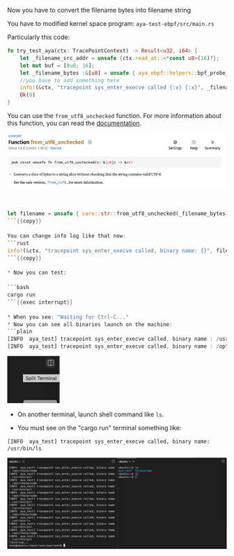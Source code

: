 Now you have to convert the filename bytes into filename string

You have to modified kernel space program: `aya-test-ebpf/src/main.rs`

Particularly this code:
```rust
fn try_test_aya(ctx: TracePointContext) -> Result<u32, i64> {
    let _filename_src_addr = unsafe {ctx.read_at::<*const u8>(16)?};
    let mut buf = [0u8; 16];
    let _filename_bytes :&[u8] = unsafe { aya_ebpf::helpers::bpf_probe_read_user_str_bytes(filename_src_addr, &mut buf)? };
    //you have to add something here
    info!(&ctx, "tracepoint sys_enter_execve called {:x} {:x}", _filename_src_addr as u32, _filename_bytes);
    Ok(0)
}
```

You can use the `from_utf8_unchecked` function. For more information about this function, you can read the [documentation](https://doc.rust-lang.org/core/str/fn.from_utf8_unchecked.html).

![alternative from_utf8 uncheck](../../img/from-utf8.png)

<br>

```rust
let filename = unsafe { core::str::from_utf8_unchecked(_filename_bytes) };
```{{copy}}

You can change info log like that now:
```rust
info!(&ctx, "tracepoint sys_enter_execve called, binary name: {}", filename);
```{{copy}}

* Now you can test:

```bash
cargo run
```{{exec interrupt}}

* When you see: "Waiting for Ctrl-C..."
* Now you can see all binaries launch on the machine:
```plain
[INFO  aya_test] tracepoint sys_enter_execve called, binary name : /usr/bin/git
[INFO  aya_test] tracepoint sys_enter_execve called, binary name : /opt/theia/node
```

![multi-terminal with theia](../../img/screenshot-split.png)

* On another terminal, launch shell command like `ls`.

* You must see on the "cargo run" terminal something like:
```plain
[INFO  aya_test] tracepoint sys_enter_execve called, binary name: /usr/bin/ls
```

![multi-terminal with theia](../../img/screenshot-theia-terminal.png)
